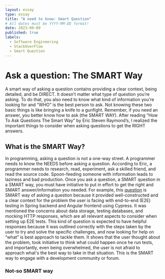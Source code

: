 ```yaml
---
layout: essay
type: essay
title: "A need to know: Smart Question"
# All dates must be YYYY-MM-DD format!
date: 2023-09-09
published: true
labels:
  - Software Engineering
  - StackOverFlow
  - Smart Question
---
```


# Ask a question: The SMART Way

A smart way of asking a question contains providing a clear context, being detailed, and be DIRECT. It doesn’t matter what type of question you’re asking. To do that, you also need to know what kind of information you’re looking for and “WHO” is the best person to ask. Not knowing these two basic things is like bringing a knife to a gunfight. Remember, if you need an answer, you better know how to ask (the SMART WAY). After reading “How To Ask Questions The Smart Way” by Eric Steven Raymond’s, I realized the important things to consider when asking questions to get the RIGHT answers.

## What is the SMART Way?

In programming, asking a question is not a one-way street. A programmer needs to know the NEEDS before asking a question. According to Eric, a programmer needs to research, read, experiment, ask a skilled friend, and read the source code. Spoon-feeding someone with information leads to laziness and bad production. Once you ask a question, a SMART question in a SMART way, you must have initiative to put in effort to get the right and SMART answer/information you needed. For example, this [question](https://stackoverflow.com/questions/77071412/how-to-handle-data-storage-in-cypress-e2e-testing) is SMART way of asking a question because it provided well-constructed and a clear context for the problem the user is facing with end-to-end (E2E) testing in Spring backend and Angular frontend using Cypress. It was mentioned the concerns about data storage, testing databases, and mocking HTTP responses, which are all relevant aspects to consider when setting up E2E tests. This kind of question is expected to have helpful responses because it was outlined correctly with the steps taken by the user to try and solve the specific challenges, and now looking for help on “what” is best approach to tackle them. It shows that the user thought about the problem, took initiative to think what could happen once he run tests, and importantly, even being overwhelmed, the user is not afraid to approach what's the best way to take in that situation. This is the SMART way to engage with a development community or forum.

### Not-so SMART way

